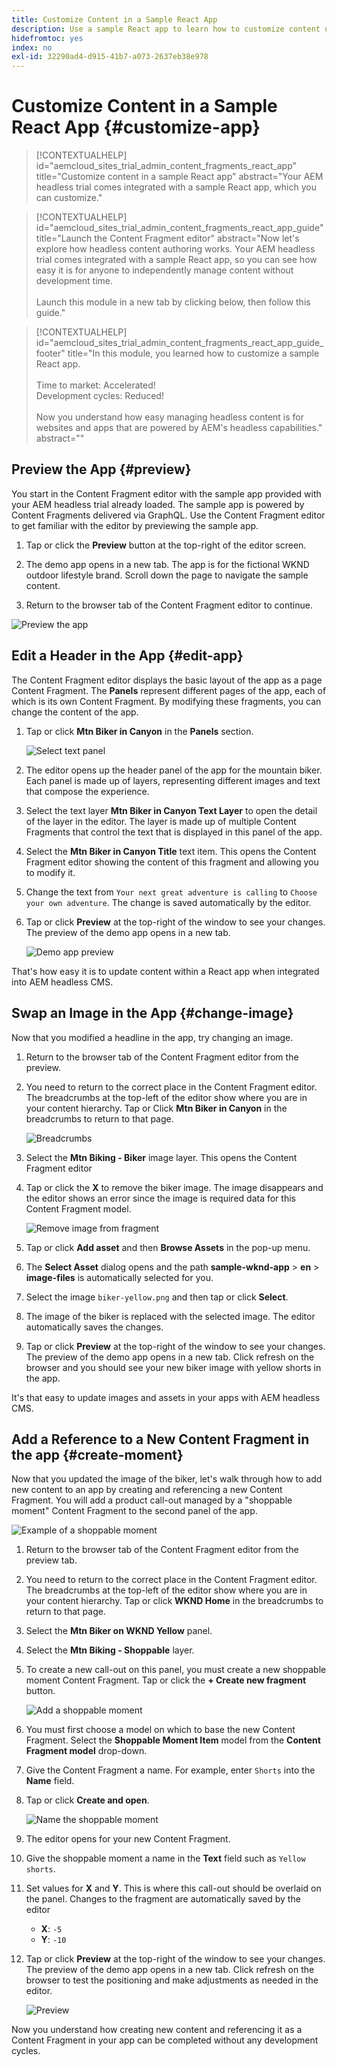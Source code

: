 ```yaml
---
title: Customize Content in a Sample React App
description: Use a sample React app to learn how to customize content using the headless feature set in AEM as a Cloud Service.
hidefromtoc: yes
index: no
exl-id: 32290ad4-d915-41b7-a073-2637eb38e978
---
```


# Customize Content in a Sample React App {#customize-app}

>[!CONTEXTUALHELP]
>id="aemcloud_sites_trial_admin_content_fragments_react_app"
>title="Customize content in a sample React app"
>abstract="Your AEM headless trial comes integrated with a sample React app, which you can customize."

>[!CONTEXTUALHELP]
>id="aemcloud_sites_trial_admin_content_fragments_react_app_guide"
>title="Launch the Content Fragment editor"
>abstract="Now let's explore how headless content authoring works. Your AEM headless trial comes integrated with a sample React app, so you can see how easy it is for anyone to independently manage content without development time.<br><br>Launch this module in a new tab by clicking below, then follow this guide."

>[!CONTEXTUALHELP]
>id="aemcloud_sites_trial_admin_content_fragments_react_app_guide_footer"
>title="In this module, you learned how to customize a sample React app.<br><br>Time to market: Accelerated!<br>Development cycles: Reduced!<br><br>Now you understand how easy managing headless content is for websites and apps that are powered by AEM's headless capabilities."
>abstract=""

## Preview the App {#preview}

You start in the Content Fragment editor with the sample app provided with your AEM headless trial already loaded. The sample app is powered by Content Fragments delivered via GraphQL. Use the Content Fragment editor to get familiar with the editor by previewing the sample app.

1. Tap or click the **Preview** button at the top-right of the editor screen.

1. The demo app opens in a new tab. The app is for the fictional WKND outdoor lifestyle brand. Scroll down the page to navigate the sample content.

1. Return to the browser tab of the Content Fragment editor to continue.

![Preview the app](assets/do-not-localize/preview-app-1.png)

## Edit a Header in the App {#edit-app}

The Content Fragment editor displays the basic layout of the app as a page Content Fragment. The **Panels** represent different pages of the app, each of which is its own Content Fragment. By modifying these fragments, you can change the content of the app.

1. Tap or click **Mtn Biker in Canyon** in the **Panels** section.

   ![Select text panel](assets/do-not-localize/edit-header-1.png)

1. The editor opens up the header panel of the app for the mountain biker. Each panel is made up of layers, representing different images and text that compose the experience.

1. Select the text layer **Mtn Biker in Canyon Text Layer** to open the detail of the layer in the editor. The layer is made up of multiple Content Fragments that control the text that is displayed in this panel of the app.

1. Select the **Mtn Biker in Canyon Title** text item. This opens the Content Fragment editor showing the content of this fragment and allowing you to modify it.

1. Change the text from `Your next great adventure is calling` to `Choose your own adventure`. The change is saved automatically by the editor.

1. Tap or click **Preview** at the top-right of the window to see your changes. The preview of the demo app opens in a new tab.

   ![Demo app preview](assets/do-not-localize/edit-header-5-6.png)

That's how easy it is to update content within a React app when integrated into AEM headless CMS.

## Swap an Image in the App {#change-image}

Now that you modified a headline in the app, try changing an image.

1. Return to the browser tab of the Content Fragment editor from the preview.

1. You need to return to the correct place in the Content Fragment editor. The breadcrumbs at the top-left of the editor show where you are in your content hierarchy. Tap or Click **Mtn Biker in Canyon** in the breadcrumbs to return to that page.

   ![Breadcrumbs](assets/do-not-localize/swap-image-2.png)

1. Select the **Mtn Biking - Biker** image layer. This opens the Content Fragment editor

1. Tap or click the **X** to remove the biker image. The image disappears and the editor shows an error since the image is required data for this Content Fragment model.

   ![Remove image from fragment](assets/do-not-localize/swap-image-4.png)

1. Tap or click **Add asset** and then **Browse Assets** in the pop-up menu.

1. The **Select Asset** dialog opens and the path **sample-wknd-app** &gt; **en** &gt; **image-files** is automatically selected for you.

1. Select the image `biker-yellow.png` and then tap or click **Select**.

1. The image of the biker is replaced with the selected image. The editor automatically saves the changes.

1. Tap or click **Preview** at the top-right of the window to see your changes. The preview of the demo app opens in a new tab. Click refresh on the browser and you should see your new biker image with yellow shorts in the app.

It's that easy to update images and assets in your apps with AEM headless CMS.

## Add a Reference to a New Content Fragment in the app {#create-moment}

Now that you updated the image of the biker, let's walk through how to add new content to an app by creating and referencing a new Content Fragment. You will add a product call-out managed by a "shoppable moment" Content Fragment to the second panel of the app.

![Example of a shoppable moment](assets/do-not-localize/example-shoppable-moment.png)

1. Return to the browser tab of the Content Fragment editor from the preview tab.

1. You need to return to the correct place in the Content Fragment editor. The breadcrumbs at the top-left of the editor show where you are in your content hierarchy. Tap or click **WKND Home** in the breadcrumbs to return to that page.

1. Select the **Mtn Biker on WKND Yellow** panel.

1. Select the **Mtn Biking - Shoppable** layer.

1. To create a new call-out on this panel, you must create a new shoppable moment Content Fragment. Tap or click the **+ Create new fragment** button.

   ![Add a shoppable moment](assets/do-not-localize/add-reference-1-5.png)

1. You must first choose a model on which to base the new Content Fragment. Select the **Shoppable Moment Item** model from the **Content Fragment model** drop-down.

1. Give the Content Fragment a name. For example, enter `Shorts` into the **Name** field.

1. Tap or click **Create and open**.

   ![Name the shoppable moment](assets/do-not-localize/add-reference-6-7-8.png)

1. The editor opens for your new Content Fragment.

1. Give the shoppable moment a name in the **Text** field such as `Yellow shorts`.

1. Set values for **X** and **Y**. This is where this call-out should be overlaid on the panel. Changes to the fragment are automatically saved by the editor

   * **X**: `-5`
   * **Y**: `-10`

1. Tap or click **Preview** at the top-right of the window to see your changes. The preview of the demo app opens in a new tab. Click refresh on the browser to test the positioning and make adjustments as needed in the editor.

   ![Preview](assets/do-not-localize/add-reference-10-11-12.png)

Now you understand how creating new content and referencing it as a Content Fragment in your app can be completed without any development cycles.
